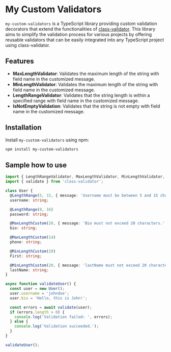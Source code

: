 # My Custom Validators

`my-custom-validators` is a TypeScript library providing custom validation decorators that extend the functionalities of [class-validator](https://github.com/typestack/class-validator). This library aims to simplify the validation process for various projects by offering reusable validators that can be easily integrated into any TypeScript project using class-validator.

## Features

- **MaxLengthValidator**: Validates the maximum length of the string with field name in the customized message.
- **MinLengthValidator**: Validates the maximum length of the string with field name in the customized message.
- **LengthRangeValidator**: Validates that the string length is within a specified range with field name in the customized message.
- **IsNotEmptyValidation**: Validates that the string is not empty with field name in the customized message.

## Installation

Install `my-custom-validators` using npm:

```bash
npm install my-custom-validators
```

## Sample how to use

```TypeScript
import { LengthRangeValidator, MaxLengthValidator, MinLengthValidator, IsNotEmptyValidation } from 'my-custom-validators';
import { validate } from 'class-validator';

class User {
  @LengthRange(5, 15, { message: 'Username must be between 5 and 15 characters.' })
  username: string;

  @LengthRange(8, 16)
  password: string;

  @MaxLengthCustom(20, { message: 'Bio must not exceed 20 characters.' })
  bio: string;

  @MaxLengthCustom(14)
  phone: string;

  @MinLengthCustom(20)
  First: string;

  @MinLengthCustom(20, { message: 'lastName must not exceed 20 characters.' })
  lastName: string;
}

async function validateUser() {
  const user = new User();
  user.username = 'johndoe';
  user.bio = 'Hello, this is John!';

  const errors = await validate(user);
  if (errors.length > 0) {
    console.log('Validation failed: ', errors);
  } else {
    console.log('Validation succeeded.');
  }
}

validateUser();
```